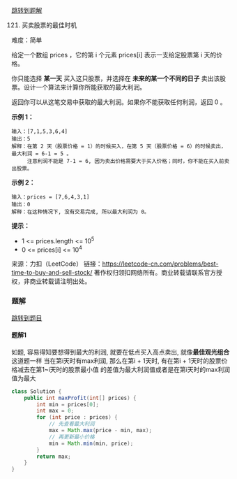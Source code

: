 [跳转到题解](#题解)

121. 买卖股票的最佳时机

难度：简单

给定一个数组 prices ，它的第 i 个元素 prices[i] 表示一支给定股票第 i 天的价格。

你只能选择 **某一天** 买入这只股票，并选择在 **未来的某一个不同的日子** 卖出该股票。设计一个算法来计算你所能获取的最大利润。

返回你可以从这笔交易中获取的最大利润。如果你不能获取任何利润，返回 0 。



**示例 1：**

```
输入：[7,1,5,3,6,4]
输出：5
解释：在第 2 天（股票价格 = 1）的时候买入，在第 5 天（股票价格 = 6）的时候卖出，最大利润 = 6-1 = 5 。
     注意利润不能是 7-1 = 6, 因为卖出价格需要大于买入价格；同时，你不能在买入前卖出股票。

```


**示例 2：**

```
输入：prices = [7,6,4,3,1]
输出：0
解释：在这种情况下, 没有交易完成, 所以最大利润为 0。

```


**提示：**

- 1 <= prices.length <= 10<sup>5</sup>
- 0 <= prices[i] <= 10<sup>4</sup>


来源：力扣（LeetCode）
链接：https://leetcode-cn.com/problems/best-time-to-buy-and-sell-stock/
著作权归领扣网络所有。商业转载请联系官方授权，非商业转载请注明出处。

### 题解

[跳转到题目](#page)

#### 题解1

如题, 容易得知要想得到最大的利润, 就要在低点买入高点卖出, 就像**最佳观光组合**这道题一样
当在第i天时有max利润, 那么在第i + 1天时, 有在第i + 1天时的股票价格减去在第1~i天时的股票最小值
的差值为最大利润值或者是在第i天时的max利润值为最大

```java
class Solution {
    public int maxProfit(int[] prices) {
        int min = prices[0];
        int max = 0;
        for (int price : prices) {
            // 先查看最大利润
            max = Math.max(price - min, max);
            // 再更新最小价格
            min = Math.min(min, price);
        }
        return max;
    }
}
```
